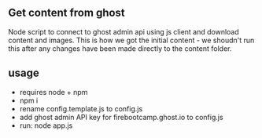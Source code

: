 
## Get content from ghost
Node script to connect to ghost admin api using js client and download content and images.
This is how we got the initial content - we shoudn't run this after any changes have been made directly to the content folder.

## usage
- requires node + npm
- npm i
- rename config.template.js to config.js
- add ghost admin API key for firebootcamp.ghost.io to config.js
- run: node app.js


